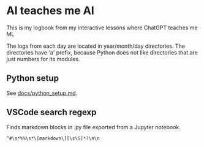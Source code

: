 # AI teaches me AI

This is my logbook from my interactive lessons where ChatGPT teaches me ML

The logs from each day are located in year/month/day directories. The directories have 'a' prefix, because Python does not like directories that are just numbers for its modules.

## Python setup

See [docs/python_setup.md](docs/python_setup.md).


## VSCode search regexp

Finds markdown blocks in .py file exported from a Jupyter notebook.

```regexp
^#\s*%%\s*\[markdown\][\s\S]*?\n\n
```
